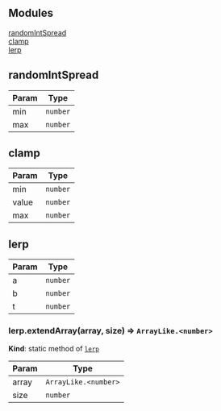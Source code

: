 ## Modules

<dl>
<dt><a href="#module_randomIntSpread">randomIntSpread</a></dt>
<dd></dd>
<dt><a href="#module_clamp">clamp</a></dt>
<dd></dd>
<dt><a href="#module_lerp">lerp</a></dt>
<dd></dd>
</dl>

<a name="module_randomIntSpread"></a>

## randomIntSpread

| Param | Type |
| --- | --- |
| min | <code>number</code> | 
| max | <code>number</code> | 

<a name="module_clamp"></a>

## clamp

| Param | Type |
| --- | --- |
| min | <code>number</code> | 
| value | <code>number</code> | 
| max | <code>number</code> | 

<a name="module_lerp"></a>

## lerp

| Param | Type |
| --- | --- |
| a | <code>number</code> | 
| b | <code>number</code> | 
| t | <code>number</code> | 

<a name="module_lerp.extendArray"></a>

### lerp.extendArray(array, size) ⇒ <code>ArrayLike.&lt;number&gt;</code>
**Kind**: static method of [<code>lerp</code>](#module_lerp)  

| Param | Type |
| --- | --- |
| array | <code>ArrayLike.&lt;number&gt;</code> | 
| size | <code>number</code> | 

